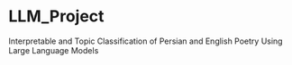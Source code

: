 # LLM_Project
Interpretable and Topic Classification of Persian and English Poetry Using Large Language Models
